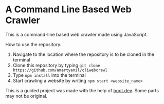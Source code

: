 # A Command Line Based Web Crawler

This is a command-line based web crawler made using JavaScript.

How to use the repository:
1. Navigate to the location where the repository is to be cloned in the terminal
2. Clone this repository by typing `git clone https://github.com/amartyanil/cliwebcrawl`
3. Type `npm install` into the terminal
4. Start crawling a website by writing `npm start <website_name>`

This is a guided project was made with the help of [boot.dev](https://boot.dev/learn/build-link-analyzer). Some parts may not be original.
